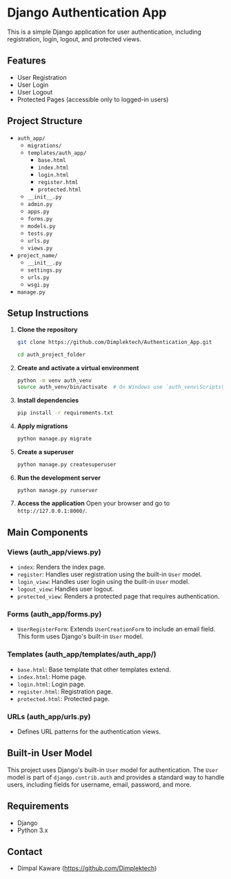 
# Django Authentication App

This is a simple Django application for user authentication, including registration, login, logout, and protected views. 

## Features

- User Registration
- User Login
- User Logout
- Protected Pages (accessible only to logged-in users)

## Project Structure

- `auth_app/`
  - `migrations/`
  - `templates/auth_app/`
    - `base.html`
    - `index.html`
    - `login.html`
    - `register.html`
    - `protected.html`
  - `__init__.py`
  - `admin.py`
  - `apps.py`
  - `forms.py`
  - `models.py`
  - `tests.py`
  - `urls.py`
  - `views.py`
- `project_name/`
  - `__init__.py`
  - `settings.py`
  - `urls.py`
  - `wsgi.py`
- `manage.py`

## Setup Instructions

1. **Clone the repository**
    ```sh
    git clone https://github.com/Dimplektech/Authentication_App.git

    cd auth_project_folder
    ```

2. **Create and activate a virtual environment**
    ```sh
    python -m venv auth_venv
    source auth_venv/bin/activate  # On Windows use `auth_venv\Scripts\activate`
    ```

3. **Install dependencies**
    ```sh
    pip install -r requirements.txt
    ```

4. **Apply migrations**
    ```sh
    python manage.py migrate
    ```

5. **Create a superuser**
    ```sh
    python manage.py createsuperuser
    ```

6. **Run the development server**
    ```sh
    python manage.py runserver
    ```

7. **Access the application**
    Open your browser and go to `http://127.0.0.1:8000/`.

## Main Components

### Views (auth_app/views.py)
- `index`: Renders the index page.
- `register`: Handles user registration using the built-in `User` model.
- `login_view`: Handles user login using the built-in `User` model.
- `logout_view`: Handles user logout.
- `protected_view`: Renders a protected page that requires authentication.

### Forms (auth_app/forms.py)
- `UserRegisterForm`: Extends `UserCreationForm` to include an email field. This form uses Django's built-in `User` model.

### Templates (auth_app/templates/auth_app/)
- `base.html`: Base template that other templates extend.
- `index.html`: Home page.
- `login.html`: Login page.
- `register.html`: Registration page.
- `protected.html`: Protected page.

### URLs (auth_app/urls.py)
- Defines URL patterns for the authentication views.

## Built-in User Model

This project uses Django's built-in `User` model for authentication. The `User` model is part of `django.contrib.auth` and provides a standard way to handle users, including fields for username, email, password, and more.

## Requirements

- Django
- Python 3.x

## Contact
- Dimpal Kaware (https://github.com/Dimplektech)
